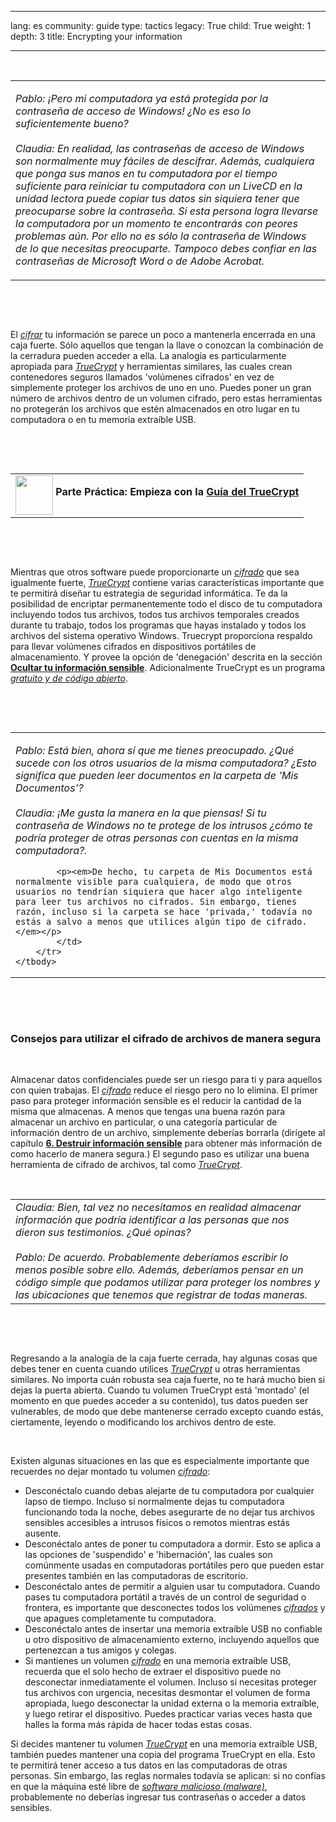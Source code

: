 

---

lang: es
community: guide
type: tactics
legacy: True
child: True
weight: 1
depth: 3
title: Encrypting your information

---

<p>&nbsp;</p>

<table border="0" cellpadding="5" cellspacing="0">
	<tbody>
		<tr>
			<td>
			<p><em>Pablo: ¡Pero mi computadora ya está protegida por la contraseña de acceso de Windows! ¿No es eso lo suficientemente bueno? </em><br />
			<br />
			<em>Claudia: En realidad, las contraseñas de acceso de Windows son normalmente muy fáciles de descifrar. Además, cualquiera que ponga sus manos en tu computadora por el tiempo suficiente para reiniciar tu computadora con un LiveCD en la unidad lectora puede copiar tus datos sin siquiera tener que preocuparse sobre la contraseña. Si esta persona logra llevarse la computadora por un momento te encontrarás con peores problemas aún. Por ello no es sólo la contraseña de Windows de lo que necesitas preocuparte. Tampoco debes confiar en las contraseñas de Microsoft Word o de Adobe Acrobat.</em></p>
			</td>
		</tr>
	</tbody>
</table>

<p>&nbsp;</p>

<p>&nbsp;</p>

<p>El <em><a href="/es/glossary#Cifrado" title="Cifrado">cifrar</a> </em>tu información se parece un poco a mantenerla encerrada en una caja fuerte. Sólo aquellos que tengan la llave o conozcan la combinación de la cerradura pueden acceder a ella. La analogía es particularmente apropiada para <a href="/es/glossary#TrueCrypt" title="TrueCrypt"><em>TrueCrypt</em></a> y herramientas similares, las cuales crean contenedores seguros llamados 'volúmenes cifrados' en vez de simplemente proteger los archivos de uno en uno. Puedes poner un gran número de archivos dentro de un volumen cifrado, pero estas herramientas no protegerán los archivos que estén almacenados en otro lugar en tu computadora o en tu memoria extraíble USB.</p>

<p>&nbsp;</p>

<p>&nbsp;</p>

<table border="0" cellpadding="5" cellspacing="0">
	<tbody>
		<tr>
			<td><img align="middle" height="63" src="/sites/securitybkp.ngoinabox.org/files/u9/hand_web_trans.png" width="60" /> <strong>Parte Práctica: Empieza con la <a href="/es/truecrypt_principal" title="Guía del TrueCrypt"><strong>Guía del TrueCrypt</strong></a></strong></td>
		</tr>
	</tbody>
</table>

<p>&nbsp;</p>

<p>&nbsp;</p>

<p>Mientras que otros software puede proporcionarte un <em><a href="/es/glossary#Cifrado" title="Cifrado">cifrado</a> </em>que sea igualmente fuerte, <a href="/es/glossary#TrueCrypt" title="TrueCrypt"><em>TrueCrypt</em></a> contiene varias características importante que te permitirá diseñar tu estrategia de seguridad informática. Te da la posibilidad de encriptar permanentemente todo el disco de tu computadora incluyendo todos tus archivos, todos tus archivos temporales creados durante tu trabajo, todos los programas que hayas instalado y todos los archivos del sistema operativo Windows. Truecrypt proporciona respaldo para llevar volúmenes cifrados en dispositivos portátiles de almacenamiento. Y provee la opción de 'denegación' descrita en la sección <a href="/es/chapter_4_2" title="Ocultar tu información sensible"><strong>Ocultar tu información sensible</strong></a>. Adicionalmente TrueCrypt es un programa <em><a href="/es/glossary#FOSS" title="Cifrado">gratuito y de código abierto</a></em>.</p>

<p>&nbsp;</p>

<p>&nbsp;</p>

<table border="0" cellpadding="5" cellspacing="0">
	<tbody>
		<tr>
			<td>
			<p><em>Pablo: Está bien, ahora sí que me tienes preocupado. ¿Qué sucede con los otros usuarios de la misma computadora? ¿Esto significa que pueden leer documentos en la carpeta de 'Mis Documentos'? </em><br />
			<br />
			<em>Claudia: ¡Me gusta la manera en la que piensas! Si tu contraseña de Windows no te protege de los intrusos ¿cómo te podría proteger de otras personas con cuentas en la misma computadora?. </em></p>

			<p><em>De hecho, tu carpeta de Mis Documentos está normalmente visible para cualquiera, de modo que otros usuarios no tendrían siquiera que hacer algo inteligente para leer tus archivos no cifrados. Sin embargo, tienes razón, incluso si la carpeta se hace 'privada,' todavía no estás a salvo a menos que utilices algún tipo de cifrado. </em></p>
			</td>
		</tr>
	</tbody>
</table>

<p>&nbsp;</p>

<p>&nbsp;</p>

<h3 id="Consejosutilizarcifradoarchivos">Consejos para utilizar el cifrado de archivos de manera segura</h3>

<p>&nbsp;</p>

<p>Almacenar datos confidenciales puede ser un riesgo para ti y para aquellos con quien trabajas. El <a href="/es/glossary#Cifrado" title="Cifrado"><em>cifrado</em></a> reduce el riesgo pero no lo elimina. El primer paso para proteger información sensible es el reducir la cantidad de la misma que almacenas. A menos que tengas una buena razón para almacenar un archivo en particular, o una categoría particular de información dentro de un archivo, simplemente deberías borrarla (dirígete al capítulo <a href="/es/chapter-6" title="6. Destruir información sensible"><strong>6. Destruir información sensible</strong></a> para obtener más información de como hacerlo de manera segura.) El segundo paso es utilizar una buena herramienta de cifrado de archivos, tal como <a href="/es/glossary#TrueCrypt" title="TrueCrypt"><em>TrueCrypt</em></a>.</p>

<p>&nbsp;</p>

<table border="0" cellpadding="5" cellspacing="0">
	<tbody>
		<tr>
			<td><em>Claudia: Bien, tal vez no necesitamos en realidad almacenar información que podría identificar a las personas que nos dieron sus testimonios. ¿Qué opinas? </em><br />
			<br />
			<em>Pablo: De acuerdo. Probablemente deberíamos escribir lo menos posible sobre ello. Además, deberíamos pensar en un código simple que podamos utilizar para proteger los nombres y las ubicaciones que tenemos que registrar de todas maneras. </em></td>
		</tr>
	</tbody>
</table>

<p>&nbsp;</p>

<p>&nbsp;</p>

<p>Regresando a la analogía de la caja fuerte cerrada, hay algunas cosas que debes tener en cuenta cuando utilices <a href="/es/glossary#TrueCrypt" title="TrueCrypt"><em>TrueCrypt</em></a> u otras herramientas similares. No importa cuán robusta sea caja fuerte, no te hará mucho bien si dejas la puerta abierta. Cuando tu volumen TrueCrypt está 'montado' (el momento en que puedes acceder a su contenido), tus datos pueden ser vulnerables, de modo que debe mantenerse cerrado excepto cuando estás, ciertamente, leyendo o modificando los archivos dentro de este.</p>

<p>&nbsp;</p>

<p>Existen algunas situaciones en las que es especialmente importante que recuerdes no dejar montado tu volumen <a href="/es/glossary#Cifrado" title="Cifrado"><em>cifrado</em></a>:</p>

<ul>
	<li>Desconéctalo cuando debas alejarte de tu computadora por cualquier lapso de tiempo. Incluso si normalmente dejas tu computadora funcionando toda la noche, debes asegurarte de no dejar tus archivos sensibles accesibles a intrusos físicos o remotos mientras estás ausente.</li>
	<li>Desconéctalo antes de poner tu computadora a dormir. Esto se aplica a las opciones de 'suspendido' e 'hibernación', las cuales son comúnmente usadas en computadoras portátiles pero que pueden estar presentes también en las computadoras de escritorio.</li>
	<li>Desconéctalo antes de permitir a alguien usar tu computadora. Cuando pases tu computadora portátil a través de un control de seguridad o frontera, es importante que desconectes todos los volúmenes <a href="/glossary#Cifrado" title="Cifrado"><em>cifrados</em></a> y que apagues completamente tu computadora.</li>
	<li>Desconéctalo antes de insertar una memoria extraíble USB no confiable u otro dispositivo de almacenamiento externo, incluyendo aquellos que pertenezcan a tus amigos y colegas.</li>
	<li>Si mantienes un volumen <a href="/es/glossary#Cifrado" title="Cifrado"><em>cifrado</em></a> en una memoria extraíble USB, recuerda que el solo hecho de extraer el dispositivo puede no desconectar inmediatamente el volumen. Incluso si necesitas proteger tus archivos con urgencia, necesitas desmontar el volumen de forma apropiada, luego desconectar la unidad externa o la memoria extraíble, y luego retirar el dispositivo. Puedes practicar varias veces hasta que halles la forma más rápida de hacer todas estas cosas.</li>
</ul>

<p>Si decides mantener tu volumen <a href="/es/glossary#TrueCrypt" title="TrueCrypt"><em>TrueCrypt</em></a> en una memoria extraíble USB, también puedes mantener una copia del programa TrueCrypt en ella. Esto te permitirá tener acceso a tus datos en las computadoras de otras personas. Sin embargo, las reglas normales todavía se aplican: si no confías en que la máquina esté libre de <a href="/es/glossary#Malware" title="Software malicioso (malware)"><em>software malicioso (malware)</em></a>, probablemente no deberías ingresar tus contraseñas o acceder a datos sensibles.</p>

<p>&nbsp;</p>


